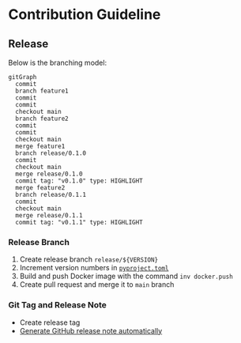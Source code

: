 # Contribution Guideline

## Release

Below is the branching model:

```mermaid
gitGraph
  commit
  branch feature1
  commit
  commit
  checkout main
  branch feature2
  commit
  commit
  checkout main
  merge feature1
  branch release/0.1.0
  commit
  checkout main
  merge release/0.1.0
  commit tag: "v0.1.0" type: HIGHLIGHT
  merge feature2
  branch release/0.1.1
  commit
  checkout main
  merge release/0.1.1
  commit tag: "v0.1.1" type: HIGHLIGHT
```

### Release Branch

1. Create release branch `release/${VERSION}`
2. Increment version numbers in [`pyproject.toml`](pyproject.toml)
3. Build and push Docker image with the command `inv docker.push`
4. Create pull request and merge it to `main` branch

### Git Tag and Release Note

- Create release tag
- [Generate GitHub release note automatically](https://docs.github.com/en/repositories/releasing-projects-on-github/automatically-generated-release-notes)
